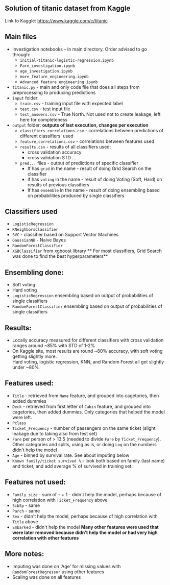 ## Solution of titanic dataset from Kaggle
Link to Kaggle: https://www.kaggle.com/c/titanic

## Main files
- Investigation notebooks - in main directory. Order advised to go through:
    - `initial-titanic-logistic-regression.ipynb`
    - `Fare_investigation.ipynb`
    - `age_investigation.ipynb`
    - `more_feature_engineering.ipynb`
    - `Advanced feature engineering.ipynb`
- `titanic.py` - main and only code file that does all steps from preprocessing to producing predictions
- `input` folder:
  - `train.csv` - training input file with expected label 
  - `test.csv` -  test input file
  - `test_answers.csv` - True North.  Not used not to create leakage, left here for completeness
- `output` folder: **outputs of last execution, changes per execution**
  - `classifiers_correlations.csv` - correlations between predictions of different classifiers' used
  - `feature_correlations.csv` - correlations between features used
  - `results.csv` - results of all classifiers used: 
     - cross validation accuracy
     - cross validation STD
     ...
  - `pred...` files - output of predictions of specific classifier
    - If has `grid` in the name - result of doing Grid Search on the classifier
    - if has `voting` in the name - result of doing Voting (Soft, Hard) on results of previous classifiers
    - If has `ensemble` in the name - result of doing ensembling based on probabilities produced by single classifiers
    
## Classifiers used
- `LogisticRegression`
- `KNeighborsClassifier`
- `SVC` - classifier based on Support Vector Machines
- `GaussianNB` - Naive Bayes
- `RandomForestClassifier`
- `XGBClassifier` from xgboost library
** For most classifiers, Grid Search was done to find the best hyperparameters**
  
## Ensembling done:
- Soft voting
- Hard voting
- `LogisticRegression` ensembling based on output of probabilities of single classifiers
- `RandomForestClassifier` ensembling based on output of probabilities of single classifiers

## Results:
  - Locally accuracy measured for different classifiers with cross validation ranges around ~85% with STD of 1-2% 
  - On Kaggle site, most results are round ~80% accuracy, with soft voting getting slightly more.  
    Hard voting, logistic regression, KNN, and Random Forest all get slightly under ~80%

## Features used:
  - `Title` - retrieved from `Name` feature, and grouped into cagetories, then added dummies
  - `Deck` - retrieved from first letter of `Cabin` feature, and grouped into cagetories, then added dummies. 
    Only categories that helped the model were left.
  - `Pclass`
  - `Ticket_Frequency` - number of passengers on the same ticket (slight leakage due to taking also from test set)
  - `Fare` per person of > 13.5 (needed to divide `Fare` by `Ticket_Frequency`). Other categories and splits, using as is, or doing `Log` on the numbers didn't help the model
  - `Age` - binned by survival rate.  See about imputing below
  - `Known family/ticket survived %` - look both based on family (last name) and ticket, and add average % of survived in training set.
 
 ## Features not used:
 - `Family size` - sum of `` + `` + 1 - didn't help the model, perhaps because of high correlation with `Ticket_Frequency` above  
 - `SibSp` - same
 - `Parch` - same
 - `Sex` - didn't help the model, perhaps because of high correlation with `Title` above  
 - `Embarked` - didn't help the model
  **Many other features were used that were later removed because didn't help the model or had very high correlation with other features**
  
## More notes:
- Imputing was done on 'Age' for missing values with `RandomForestRegressor` using other features
- Scaling was done on all features
